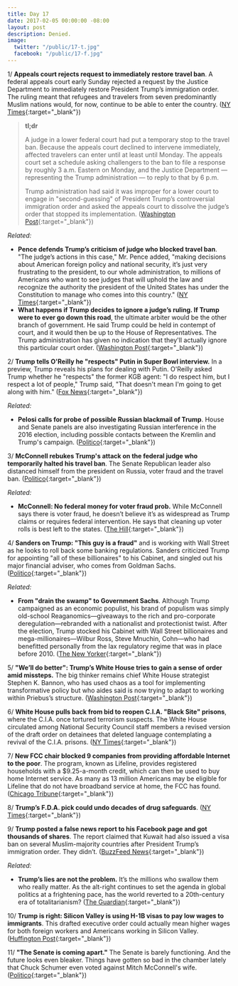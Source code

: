 ```yaml
---
title: Day 17
date: 2017-02-05 00:00:00 -08:00
layout: post
description: Denied.
image:
  twitter: "/public/17-t.jpg"
  facebook: "/public/17-f.jpg"
---
```


1/ **Appeals court rejects request to immediately restore travel ban**. A federal appeals court early Sunday rejected a request by the Justice Department to immediately restore President Trump’s immigration order. The ruling meant that refugees and travelers from seven predominantly Muslim nations would, for now, continue to be able to enter the country. ([NY Times](https://www.nytimes.com/2017/02/04/us/politics/visa-ban-trump-judge-james-robart.html){:target="_blank"})

> **tl;dr**
>
> A judge in a lower federal court had put a temporary stop to the travel ban. Because the appeals court declined to intervene immediately, affected travelers can enter until at least until Monday. The appeals court set a schedule asking challengers to the ban to file a response by roughly 3 a.m. Eastern on Monday, and the Justice Department — representing the Trump administration — to reply to that by 6 p.m.
>
> Trump administration had said it was improper for a lower court to engage in "second-guessing" of President Trump’s controversial immigration order and asked the appeals court to dissolve the judge’s order that stopped its implementation. ([Washington Post](https://www.washingtonpost.com/politics/trump-administration-appeals-to-restore-travel-ban-says-earlier-ruling-was-second-guessing-the-president/2017/02/05/6fcdbb5a-eb4c-11e6-80c2-30e57e57e05d_story.html){:target="_blank"})

_Related:_

* **Pence defends Trump’s criticism of judge who blocked travel ban**. "The judge’s actions in this case," Mr. Pence added, "making decisions about American foreign policy and national security, it’s just very frustrating to the president, to our whole administration, to millions of Americans who want to see judges that will uphold the law and recognize the authority the president of the United States has under the Constitution to manage who comes into this country." ([NY Times](https://www.nytimes.com/2017/02/05/us/politics/donald-trump-mike-pence-travel-ban-judge.html){:target="_blank"})
* **What happens if Trump decides to ignore a judge’s ruling. If Trump were to ever go down this road**, the ultimate arbiter would be the other branch of government. He said Trump could be held in contempt of court, and it would then be up to the House of Representatives. The Trump administration has given no indication that they'll actually ignore this particular court order. ([Washington Post](https://www.washingtonpost.com/news/the-fix/wp/2017/02/05/constitutional-crisis-what-happens-if-trump-decides-to-ignore-a-judge/){:target="_blank"})

2/ **Trump tells O'Reilly he "respects" Putin in Super Bowl interview.** In a preview, Trump reveals his plans for dealing with Putin. O'Reilly asked Trump whether he "respects" the former KGB agent: "I do respect him, but I respect a lot of people," Trump said, "That doesn't mean I'm going to get along with him." ([Fox News](http://insider.foxnews.com/2017/02/04/preview-bill-oreilly-donald-trump-super-bowl-interview){:target="_blank"})

_Related:_

* **Pelosi calls for probe of possible Russian blackmail of Trump**. House and Senate panels are also investigating Russian interference in the 2016 election, including possible contacts between the Kremlin and Trump's campaign. ([Politico](http://www.politico.com/story/2017/02/pelosi-trump-russia-234664){:target="_blank"})

3/ **McConnell rebukes Trump's attack on the federal judge who temporarily halted his travel ban**. The Senate Republican leader also distanced himself from the president on Russia, voter fraud and the travel ban. ([Politico](http://www.politico.com/story/2017/02/mcconnell-rebukes-trump-judge-attack-234660){:target="_blank"})

_Related:_

* **McConnell: No federal money for voter fraud prob.** While McConnell says there is voter fraud, he doesn’t believe it’s as widespread as Trump claims or requires federal intervention. He says that cleaning up voter rolls is best left to the states. ([The Hill](http://thehill.com/homenews/senate/317963-mcconnell-no-federal-money-for-voter-fraud-probe){:target="_blank"})


4/ **Sanders on Trump: "This guy is a fraud"** and is working with Wall Street as he looks to roll back some banking regulations. Sanders criticized Trump for appointing "all of these billionaires" to his Cabinet, and singled out his major financial adviser, who comes from Goldman Sachs. ([Politico](http://www.politico.com/story/2017/02/sanders-trump-is-a-fraud-234662){:target="_blank"})

_Related:_

* **From "drain the swamp" to Government Sachs**. Although Trump campaigned as an economic populist, his brand of populism was simply old-school Reaganomics—giveaways to the rich and pro-corporate deregulation—rebranded with a nationalist and protectionist twist. After the election, Trump stocked his Cabinet with Wall Street billionaires and mega-millionaires—Wilbur Ross, Steve Mnuchin, Cohn—who had benefitted personally from the lax regulatory regime that was in place before 2010. ([The New Yorker](http://www.newyorker.com/news/john-cassidy/from-drain-the-swamp-to-government-sachs){:target="_blank"})

5/ **"We’ll do better": Trump’s White House tries to gain a sense of order amid missteps.** The big thinker remains chief White House strategist Stephen K. Bannon, who has used chaos as a tool for implementing transformative policy but who aides said is now trying to adapt to working within Priebus’s structure. ([Washington Post](https://www.washingtonpost.com/politics/well-do-better-trumps-white-house-tries-to-gain-a-sense-of-order-amid-missteps/2017/02/04/8351bdb0-ea53-11e6-bf6f-301b6b443624_story.html){:target="_blank"})

6/ **White House pulls back from bid to reopen C.I.A. "Black Site" prisons**, where the C.I.A. once tortured terrorism suspects. The White House circulated among National Security Council staff members a revised version of the draft order on detainees that deleted language contemplating a revival of the C.I.A. prisons. ([NY Times](https://www.nytimes.com/2017/02/04/us/politics/black-site-prisons-cia-terrorist.html){:target="_blank"})

7/ **New FCC chair blocked 9 companies from providing affordable Internet to the poor**. The program, known as Lifeline, provides registered households with a $9.25-a-month credit, which can then be used to buy home Internet service. As many as 13 million Americans may be eligible for Lifeline that do not have broadband service at home, the FCC has found. ([Chicago Tribune](http://www.chicagotribune.com/bluesky/technology/ct-fcc-chair-internet-poor-20170203-story.html){:target="_blank"})

8/ **Trump’s F.D.A. pick could undo decades of drug safeguards**. ([NY Times](https://www.nytimes.com/2017/02/05/health/with-fda-vacancy-trump-sees-chance-to-speed-drugs-to-the-market.html){:target="_blank"})

9/ **Trump posted a false news report to his Facebook page and got thousands of shares**. The report claimed that Kuwait had also issued a visa ban on several Muslim-majority countries after President Trump’s immigration order. They didn’t. ([BuzzFeed News](https://www.buzzfeed.com/davidmack/trump-posted-a-false-news-report-to-his-facebook-page){:target="_blank"})

_Related:_

* **Trump’s lies are not the problem.** It’s the millions who swallow them who really matter. As the alt-right continues to set the agenda in global politics at a frightening pace, has the world reverted to a 20th-century era of totalitarianism? ([The Guardian](https://www.theguardian.com/commentisfree/2017/feb/05/donald-trump-lies-belief-totalitarianism){:target="_blank"})

10/ **Trump is right: Silicon Valley is using H-1B visas to pay low wages to immigrants**. This drafted executive order could actually mean higher wages for both foreign workers and Americans working in Silicon Valley. ([Huffington Post](http://www.huffingtonpost.com/entry/trump-h-1b_us_5890d86ce4b0522c7d3d84af){:target="_blank"})

11/ **"The Senate is coming apart."** The Senate is barely functioning. And the future looks even bleaker. Things have gotten so bad in the chamber lately that Chuck Schumer even voted against Mitch McConnell's wife. ([Politico](http://www.politico.com/story/2017/02/senate-outlook-battles-threats-nuclear-options-234622){:target="_blank"})

